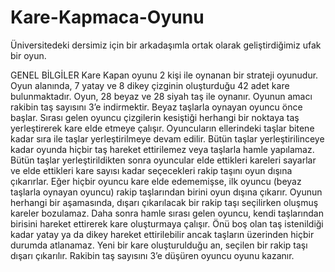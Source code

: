 # Kare-Kapmaca-Oyunu
Üniversitedeki dersimiz için bir arkadaşımla ortak olarak geliştirdiğimiz ufak bir oyun.

GENEL BİLGİLER
Kare Kapan oyunu 2 kişi ile oynanan bir strateji oyunudur. Oyun alanında, 7 yatay ve 8 dikey
çizginin oluşturduğu 42 adet kare bulunmaktadır. Oyun, 28 beyaz ve 28 siyah taş ile oynanır.
Oyunun amacı rakibin taş sayısını 3’e indirmektir.
Beyaz taşlarla oynayan oyuncu önce başlar. Sırası gelen oyuncu çizgilerin kesiştiği herhangi bir
noktaya taş yerleştirerek kare elde etmeye çalışır. Oyuncuların ellerindeki taşlar bitene kadar sıra
ile taşlar yerleştirilmeye devam edilir. Bütün taşlar yerleştirilinceye kadar oyunda hiçbir taş
hareket ettirilemez veya taşlarla hamle yapılamaz.
Bütün taşlar yerleştirildikten sonra oyuncular elde ettikleri kareleri sayarlar ve elde ettikleri kare
sayısı kadar seçecekleri rakip taşını oyun dışına çıkarırlar. Eğer hiçbir oyuncu kare elde
edememişse, ilk oyuncu (beyaz taşlarla oynayan oyuncu) rakip taşlarından birini oyun dışına
çıkarır. Oyunun herhangi bir aşamasında, dışarı çıkarılacak bir rakip taşı seçilirken oluşmuş kareler
bozulamaz.
Daha sonra hamle sırası gelen oyuncu, kendi taşlarından birisini hareket ettirerek kare oluşturmaya
çalışır. Önü boş olan taş istenildiği kadar yatay ya da dikey hareket ettirilebilir ancak taşların
üzerinden hiçbir durumda atlanamaz. Yeni bir kare oluşturulduğu an, seçilen bir rakip taşı dışarı
çıkarılır. Rakibin taş sayısını 3’e düşüren oyuncu oyunu kazanır.
